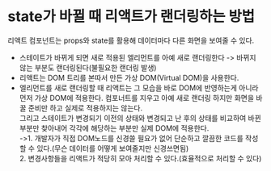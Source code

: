 # state가 바뀔 때 리액트가 랜더링하는 방법

리액트 컴포넌트는 props와 state를 활용해 데이터마다 다른 화면을 보여줄 수 있다.

- 스테이트가 바뀌게 되면 새로 적용된 엘리먼트를 아예 새로 랜더링한다 -> 바뀌지 않는 부분도 랜더링된다(불필요한 랜더링 발생)
- 리액트는 DOM 트리를 본따서 만든 가상 DOM(Virtual DOM)을 사용한다.
- 엘리먼트를 새로 랜더링할 때 리액트는 그 모습을 바로 DOM에 반영하는게 아니라  
  먼저 가상 DOM에 적용한다. 컴포너트를 지우고 아예 새로 랜더링 하지만 화면을 바꿀 준비만 하고 실제로 적용하지는 않는다.  
  그리고 스테이트가 변경되기 이전의 상태와 변경되고 난 후의 상태를 비교하여 바뀐 부분만 찾아내어 각각에 해당하는 부분만 실제 DOM에 적용한다.  
  ->1. 개발자가 직접 DOM노드를 신경쓸 필요가 없어 단순하고 깔끔한 코드를 작성할 수 있다.(무슨 데이터를 어떻게 보여줄지만 신경쓰면됨)  
   2. 변경사항들을 리액트가 적당히 모아 처리할 수 있다.(효율적으로 처리할 수 있다)
